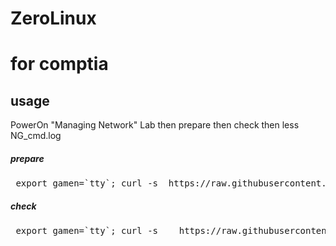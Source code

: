 # ZeroLinux


# for comptia

## usage
PowerOn "Managing Network" Lab then prepare then check then less NG_cmd.log

##### prepare
<pre> export gamen=`tty`; curl -s  https://raw.githubusercontent.com/dummyotsuka/101setup/master/101prepare_CompTIA.sh   | sh ;  </pre>

##### check
<pre> export gamen=`tty`; curl -s    https://raw.githubusercontent.com/dummyotsuka/ZeroLinuxSetup/master/zero_otsukaCI.sh   | sh </pre>

